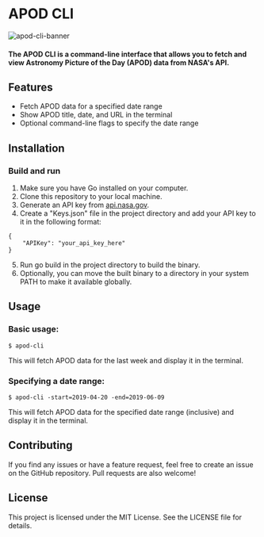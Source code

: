 # APOD CLI

![apod-cli-banner](https://user-images.githubusercontent.com/47460844/218305479-4f015d26-9cbe-40f6-ab4f-77a71416b385.png)
#### The APOD CLI is a command-line interface that allows you to fetch and view Astronomy Picture of the Day (APOD) data from NASA's API.

## Features
- Fetch APOD data for a specified date range
- Show APOD title, date, and URL in the terminal
- Optional command-line flags to specify the date range

## Installation
### Build and run
1. Make sure you have Go installed on your computer.
2. Clone this repository to your local machine.
3. Generate an API key from [api.nasa.gov](https://api.nasa.gov/#signUp).
4. Create a "Keys.json" file in the project directory and add your API key to it in the following format:
```
{
    "APIKey": "your_api_key_here"
}
```
5. Run go build in the project directory to build the binary.
6. Optionally, you can move the built binary to a directory in your system PATH to make it available globally.

## Usage
### Basic usage:
```
$ apod-cli
```
This will fetch APOD data for the last week and display it in the terminal.

### Specifying a date range:
```
$ apod-cli -start=2019-04-20 -end=2019-06-09
```
This will fetch APOD data for the specified date range (inclusive) and display it in the terminal.

## Contributing
If you find any issues or have a feature request, feel free to create an issue on the GitHub repository. Pull requests are also welcome!

## License
This project is licensed under the MIT License. See the LICENSE file for details.
